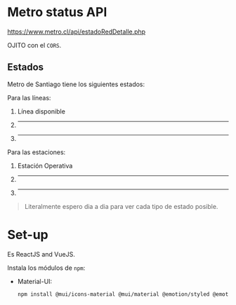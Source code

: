 # Metro status API
https://www.metro.cl/api/estadoRedDetalle.php  

OJITO con el `CORS`.  

## Estados
Metro de Santiago tiene los siguientes estados:  

Para las líneas:  

 1. Línea disponible
 2. ---
 3. ---

Para las estaciones:  

 1. Estación Operativa
 2. ---
 3. ---

> Literalmente espero dia a dia para ver cada tipo de estado posible.  

# Set-up
Es ReactJS and VueJS.  

Instala los módulos de `npm`:  

 - Material-UI:  
    ```sh
    npm install @mui/icons-material @mui/material @emotion/styled @emotion/react
    ```  
